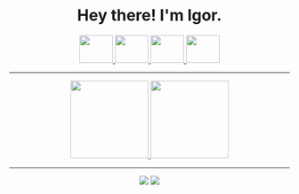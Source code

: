 <h1 align="center" > Hey there! I'm Igor. </h1>

<div align="center" >
  <a href="https://github.com/CapitaoDAreia">
  <img height="50" width="60" src="https://cdn.jsdelivr.net/gh/devicons/devicon/icons/javascript/javascript-original.svg" />
  <img height="50" width="60" src="https://cdn.jsdelivr.net/gh/devicons/devicon/icons/html5/html5-plain-wordmark.svg" />
  <img height="50" width="60" src="https://cdn.jsdelivr.net/gh/devicons/devicon/icons/css3/css3-plain-wordmark.svg" />
  <img height="50" width="60" src="https://cdn.jsdelivr.net/gh/devicons/devicon/icons/typescript/typescript-plain.svg" /> 
  </a>
</div>

<hr/>

<div align="center" >
  <a href="https://github.com/CapitaoDAreia">
  <img height="140em" src="https://github-readme-stats-git-masterrstaa-rickstaa.vercel.app/api?/top-langs/?username=CapitaoDAreia&theme=dark&layout=compact" > 
  <img height="140em" src="https://github-readme-stats-git-masterrstaa-rickstaa.vercel.app/api?username=CapitaoDAreia&theme=dark&show_icons=true">
  </a>
</div>

<hr/>

<div align="center" >
  <a href="https://www.linkedin.com/in/igordanieldasilvad7/" target="_blank"><img src="https://img.shields.io/badge/LinkedIn-0077B5?style=for-the-badge&logo=linkedin&logoColor=white"></a>
  <a href="mailto:danieligord7@hotmail.com"><img src="https://img.shields.io/badge/Microsoft_Outlook-0078D4?style=for-the-badge&logo=microsoft-outlook&logoColor=white"></a>
</div>
